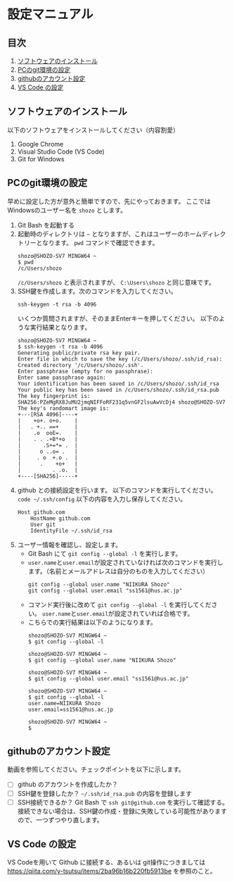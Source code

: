 # 設定マニュアル

## 目次

1. [ソフトウェアのインストール](#ソフトウェアのインストール)
2. [PCのgit環境の設定](#pcのgit環境の設定)
3. [githubのアカウント設定](#githubのアカウント設定)
4. [VS Code の設定](#vs-code-の設定)

## ソフトウェアのインストール
以下のソフトウェアをインストールしてください（内容割愛）
1. Google Chrome
2. Visual Studio Code (VS Code)
3. Git for Windows

## PCのgit環境の設定
早めに設定した方が意外と簡単ですので、先にやっておきます。
ここではWindowsのユーザー名を `shozo` とします。
1. Git Bash を起動する
1. 起動時のディレクトリは `~` となりますが、これはユーザーのホームディレクトリーとなります。 `pwd` コマンドで確認できます。
    ```console
    shozo@SHOZO-SV7 MINGW64 ~
    $ pwd
    /c/Users/shozo
    ```
    `/c/Users/shozo` と表示されますが、 `C:\Users\shozo` と同じ意味です。
1. SSH鍵を作成します。次のコマンドを入力してください。
    ```
    ssh-keygen -t rsa -b 4096
    ```
    いくつか質問されますが、そのままEnterキーを押してください。
    以下のような実行結果となります。
    ```
    shozo@SHOZO-SV7 MINGW64 ~
    $ ssh-keygen -t rsa -b 4096
    Generating public/private rsa key pair.
    Enter file in which to save the key (/c/Users/shozo/.ssh/id_rsa):
    Created directory '/c/Users/shozo/.ssh'.
    Enter passphrase (empty for no passphrase):
    Enter same passphrase again:
    Your identification has been saved in /c/Users/shozo/.ssh/id_rsa
    Your public key has been saved in /c/Users/shozo/.ssh/id_rsa.pub
    The key fingerprint is:
    SHA256:PZeMgRX8JuMU2jmqNIFFoRF231q5vnGF2lsuAwVcDj4 shozo@SHOZO-SV7
    The key's randomart image is:
    +---[RSA 4096]----+
    |    +o+. o+o.    |
    |   . +.. ==+     |
    |    .o  ooE=.    |
    |    . . .+B*+o   |
    |       .S+=*= .  |
    |      o ..o= .   |
    |     . o  +.o .  |
    |      .    +o+   |
    |          . .o.  |
    +----[SHA256]-----+
    ```
1. github との接続設定を行います。
    以下のコマンドを実行してください。
    `code ~/.ssh/config`
    以下の内容を入力し保存してください。
    ```config
    Host github.com
        HostName github.com
        User git
        IdentityFile ~/.ssh/id_rsa
    ```
1. ユーザー情報を確認し、設定します。
    - Git Bash にて
        `git config --global -l`
        を実行します。
    - `user.name`と`user.email`が設定されていなければ次のコマンドを実行します。（名前とメールアドレスは自分のものを入力してください）
        ```
        git config --global user.name "NIIKURA Shozo"
        git config --global user.email "ss1561@hus.ac.jp"
        ```
    - コマンド実行後に改めて
        `git config --global -l`
        を実行してください。
        `user.name`と`user.email`が設定されていれば合格です。
    - こちらでの実行結果は以下のようになります。
        ```
        shozo@SHOZO-SV7 MINGW64 ~
        $ git config --global -l

        shozo@SHOZO-SV7 MINGW64 ~
        $ git config --global user.name "NIIKURA Shozo"

        shozo@SHOZO-SV7 MINGW64 ~
        $ git config --global user.email "ss1561@hus.ac.jp"

        shozo@SHOZO-SV7 MINGW64 ~
        $ git config --global -l
        user.name=NIIKURA Shozo
        user.email=ss1561@hus.ac.jp

        shozo@SHOZO-SV7 MINGW64 ~
        $
        ```

## githubのアカウント設定
動画を参照してください。チェックポイントを以下に示します。
- [ ] github のアカウントを作成したか？
- [ ] SSH鍵を登録したか？
    `~/.ssh/id_rsa.pub` の内容を登録します
- [ ] SSH接続できるか？
    Git Bash で `ssh git@github.com` を実行して確認する。
    接続できない場合は、SSH鍵の作成・登録に失敗している可能性がありますので、一つずつやり直します。

## VS Code の設定
VS Codeを用いて Github に接続する、あるいは git操作につきましては
https://qiita.com/y-tsutsu/items/2ba96b16b220fb5913be
を参照のこと。
